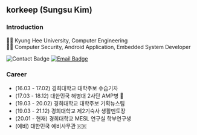 ## korkeep (Sungsu Kim)
### Introduction
👨‍🎓 Kyung Hee University, Computer Engineering  
👨‍💻 Computer Security, Android Application, Embedded System Developer  

![Contact Badge](https://img.shields.io/badge/Contact-010--4768--3439-96a0ff?style=flat-square&labelColor=6774ff)
[![Email Badge](https://img.shields.io/badge/Email-09ce20?style=flat-square&link=mailto:korkeep@naver.com)](mailto:korkeep@naver.com)

### Career
- (16.03 - 17.02) 경희대학교 대학주보 수습기자
- (17.03 - 18.12) 대한민국 해병대 2사단 AMP병 💂
- (19.03 - 20.02) 경희대학교 대학주보 기획뉴스팀
- (19.03 - 21.12) 경희대학교 제2기숙사 생활멘토장
- (20.01 - 현재) 경희대학교 MESL 연구실 학부연구생
- (예비) 대한민국 예비사무관 🇰🇷

<!--
  **korkeep/korkeep** is a ✨ _special_ ✨ repository because its `README.md` (this file) appears on your GitHub profile.
  Here are some ideas to get you started:
  - 🔭 I’m currently working on ...
  - 🌱 I’m currently learning ...
  - 👯 I’m looking to collaborate on ...
  - 🤔 I’m looking for help with ...
  - 💬 Ask me about ...
  - 📫 How to reach me: ...
  - 😄 Pronouns: ...
  - ⚡ Fun fact: ...
-->
